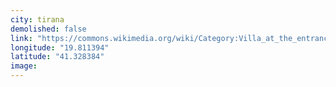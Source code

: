 ```yaml
---
city: tirana
demolished: false
link: "https://commons.wikimedia.org/wiki/Category:Villa_at_the_entrance_of_Rruga_Kont_Urani"
longitude: "19.811394"
latitude: "41.328384"
image:
---
```


